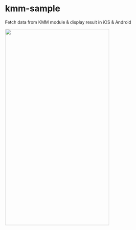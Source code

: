 # kmm-sample
Fetch data from KMM module &amp; display result in iOS &amp; Android

<img src="https://media1.giphy.com/media/YIhepiK14efOekcHRu/giphy.gif?cid=790b7611fed92bd89fd7caa940baabe61528897ac760ae77&rid=giphy.gif&ct=g" width="340" height="640" />
